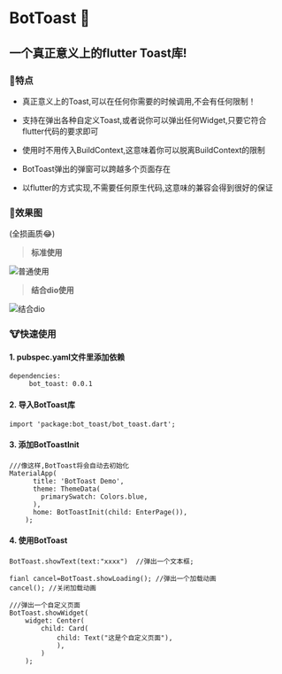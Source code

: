 BotToast 🐷
========= 

## 一个真正意义上的flutter Toast库!

###  🐶特点

- 真正意义上的Toast,可以在任何你需要的时候调用,不会有任何限制！ 

- 支持在弹出各种自定义Toast,或者说你可以弹出任何Widget,只要它符合flutter代码的要求即可

- 使用时不用传入BuildContext,这意味着你可以脱离BuildContext的限制

- BotToast弹出的弹窗可以跨越多个页面存在

- 以flutter的方式实现,不需要任何原生代码,这意味的兼容会得到很好的保证

### 🐺效果图
(全损画质😂)

> **标准使用**

![普通使用](https://raw.githubusercontent.com/MMMzq/bot_toast/master/doc/media/demo1.gif)

> **结合dio使用**

![结合dio](https://github.com/MMMzq/bot_toast/raw/master/doc/media/demo2.gif)

### 🐮快速使用

#### 1. pubspec.yaml文件里添加依赖
```
dependencies:
     bot_toast: 0.0.1
```

#### 2. 导入BotToast库
```
import 'package:bot_toast/bot_toast.dart';
```

#### 3. 添加BotToastInit
```
///像这样,BotToast将会自动去初始化
MaterialApp(
      title: 'BotToast Demo',
      theme: ThemeData(
        primarySwatch: Colors.blue,
      ),
      home: BotToastInit(child: EnterPage()),
    );
```


#### 4. 使用BotToast
```
BotToast.showText(text:"xxxx")  //弹出一个文本框;
```

```
fianl cancel=BotToast.showLoading(); //弹出一个加载动画
cancel(); //关闭加载动画
```

```
///弹出一个自定义页面
BotToast.showWidget(
    widget: Center(
        child: Card(
            child: Text("这是个自定义页面"),
            ),
        )
    );
```


